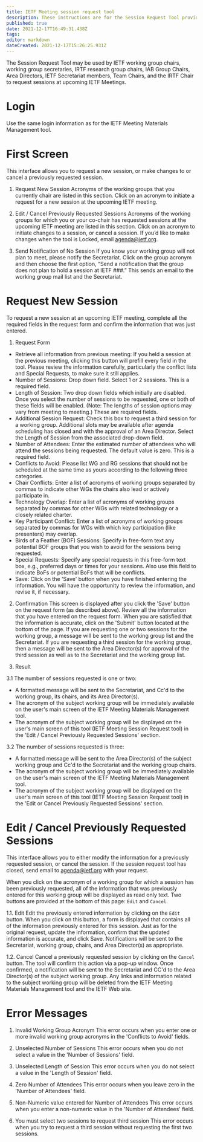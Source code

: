 ```yaml
---
title: IETF Meeting session request tool
description: These instructions are for the Session Request Tool provided on the IETF Datatracker.
published: true
date: 2021-12-17T16:49:31.438Z
tags: 
editor: markdown
dateCreated: 2021-12-17T15:26:25.931Z
---
```


The Session Request Tool may be used by IETF working group chairs, working group secretaries, IRTF research group chairs, IAB Group Chairs, Area Directors, IETF Secretariat members, Team Chairs, and the IRTF Chair to request sessions at upcoming IETF Meetings.

# Login
Use the same login information as for the IETF Meeting Materials Management tool.

# First Screen
This interface allows you to request a new session, or make changes to or cancel a previously requested session.

1. Request New Session
Acronyms of the working groups that you currently chair are listed in this section. Click on an acronym to initiate a request for a new session at the upcoming IETF meeting.

2. Edit / Cancel Previously Requested Sessions
Acronyms of the working groups for which you or your co-chair has requested sessions at the upcoming IETF meeting are listed in this section. Click on an acronym to initiate changes to a session, or cancel a session. If you’d like to make changes when the tool is Locked, email agenda@ietf.org.

3. Send Notification of No Session
If you know your working group will not plan to meet, please notify the Secretariat. Click on the group acronym and then choose the first option, “Send a notification that the group does not plan to hold a session at IETF ###.” This sends an email to the working group mail list and the Secretariat.

# Request New Session

To request a new session at an upcoming IETF meeting, complete all the required fields in the request form and confirm the information that was just entered.

1. Request Form
- Retrieve all information from previous meeting: If you held a session at the previous meeting, clicking this button will prefill every field in the tool. Please review the information carefully, particularly the conflict lists and Special Requests, to make sure it still applies.
- Number of Sessions: Drop down field. Select 1 or 2 sessions. This is a required field. 
- Length of Session: Two drop down fields which initially are disabled. Once you select the number of sessions to be requested, one or both of these fields will be enabled. (Note: The lengths of session options may vary from meeting to meeting.) These are required fields. 
- Additional Session Request: Check this box to request a third session for a working group. Additional slots may be available after agenda scheduling has closed and with the approval of an Area Director. Select the Length of Session from the associated drop-down field. 
- Number of Attendees: Enter the estimated number of attendees who will attend the sessions being requested. The default value is zero. This is a required field. 
- Conflicts to Avoid: Please list WG and RG sessions that should not be scheduled at the same time as yours according to the following three categories.
- Chair Conflicts: Enter a list of acronyms of working groups separated by commas to indicate other WGs the chairs also lead or actively participate in.
- Technology Overlap: Enter a list of acronyms of working groups separated by commas for other WGs with related technology or a closely related charter.
- Key Participant Conflict: Enter a list of acronyms of working groups separated by commas for WGs with which key participation (like presenters) may overlap. 
- Birds of a Feather (BOF) Sessions: Specify in free-form text any potential BOF groups that you wish to avoid for the sessions being requested. 
- Special Requests: Specify any special requests in this free-form text box, e.g., preferred days or times for your sessions. Also use this field to indicate BoFs or potential BoFs that will be conflicts.
- Save: Click on the 'Save' button when you have finished entering the information. You will have the opportunity to review the information, and revise it, if necessary. 

2. Confirmation
This screen is displayed after you click the 'Save' button on the request form (as described above). Review all the information that you have entered on the request form. When you are satisfied that the information is accurate, click on the 'Submit' button located at the bottom of the page. If you are requesting one or two sessions for the working group, a message will be sent to the working group list and the Secretariat. If you are requesting a third session for the working group, then a message will be sent to the Area Director(s) for approval of the third session as well as to the Secretariat and the working group list.

3. Result

3.1 The number of sessions requested is one or two:
- A formatted message will be sent to the Secretariat, and Cc'd to the working group, its chairs, and its Area Director(s).
- The acronym of the subject working group will be immediately available on the user's main screen of the IETF Meeting Materials Management tool.
- The acronym of the subject working group will be displayed on the user's main screen of this tool (IETF Meeting Session Request tool) in the 'Edit / Cancel Previously Requested Sessions' section.

3.2 The number of sessions requested is three:
- A formatted message will be sent to the Area Director(s) of the subject working group and Cc'd to the Secretariat and the working group chairs.
- The acronym of the subject working group will be immediately available on the user's main screen of the IETF Meeting Materials Management tool.
- The acronym of the subject working group will be displayed on the user's main screen of this tool (IETF Meeting Session Request tool) in the 'Edit or Cancel Previously Requested Sessions' section.

# Edit / Cancel Previously Requested Sessions

This interface allows you to either modify the information for a previously requested session, or cancel the session.  If the session request tool has closed, send email to agenda@ietf.org with your request.

When you click on the acronym of a working group for which a session has been previously requested, all of the information that was previously entered for this working group will be displayed as read only text. Two buttons are provided at the bottom of this page: `Edit` and `Cancel`.

1.1. Edit
Edit the previously entered information by clicking on the `Edit` button. When you click on this button, a form is displayed that contains all of the information previously entered for this session. Just as for the original request, update the information, confirm that the updated information is accurate, and click Save. Notifications will be sent to the Secretariat, working group, chairs, and Area Director(s) as appropriate.

1.2. Cancel
Cancel a previously requested session by clicking on the `Cancel` button. The tool will confirm this action via a pop-up window. Once confirmed, a notification will be sent to the Secretariat and CC'd to the Area Director(s) of the subject working group. Any links and information related to the subject working group will be deleted from the IETF Meeting Materials Management tool and the IETF Web site.

# Error Messages

1. Invalid Working Group Acronym
This error occurs when you enter one or more invalid working group acronyms in the 'Conflicts to Avoid' fields. 

2. Unselected Number of Sessions
This error occurs when you do not select a value in the 'Number of Sessions' field.

3. Unselected Length of Session
This error occurs when you do not select a value in the 'Length of Session' field.

4. Zero Number of Attendees
This error occurs when you leave zero in the 'Number of Attendees' field.

5. Non-Numeric value entered for Number of Attendees
This error occurs when you enter a non-numeric value in the 'Number of Attendees' field.

6. You must select two sessions to request third session
This error occurs when you try to request a third session without requesting the first two sessions.